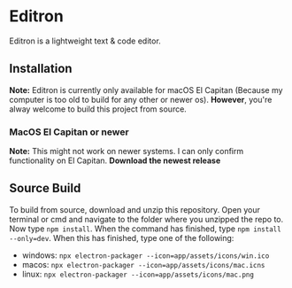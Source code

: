 # Editron
Editron is a lightweight text & code editor.

## Installation
**Note:** Editron is currently only available for macOS El Capitan (Because my computer is too old to build for any other or newer os). **However**, you're alway welcome to build this project from source.

### MacOS El Capitan or newer
**Note:** This might not work on newer systems. I can only confirm functionality on El Capitan.
**Download the newest release**

## Source Build
To build from source, download and unzip this repository. Open your terminal or cmd and navigate to the folder where you unzipped the repo to. Now type ```npm install```. When the command has finished, type ```npm install --only=dev```. When this has finished, type one of the following:
- windows: ```npx electron-packager --icon=app/assets/icons/win.ico```
- macos: ```npx electron-packager --icon=app/assets/icons/mac.icns```
- linux: ```npx electron-packager --icon=app/assets/icons/mac.png```